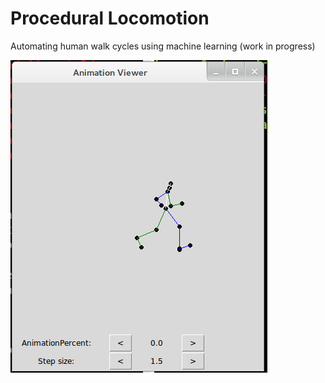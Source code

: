 Procedural Locomotion
=====================

Automating human walk cycles using machine learning (work in progress)

![example](img/anim-viewer.png)

